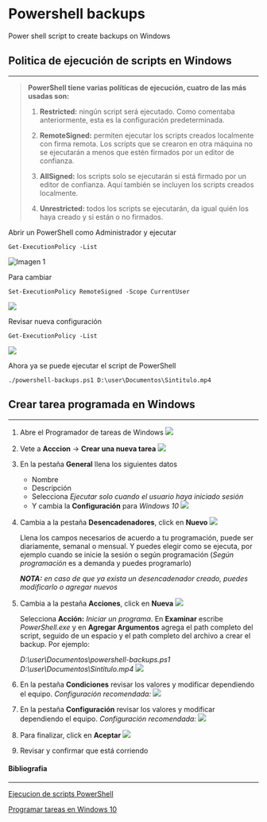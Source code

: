 # Powershell backups
 Power shell script to create backups on Windows
## Politica de ejecución de scripts en Windows
---

>**PowerShell tiene varias políticas de ejecución, cuatro de las más usadas son:** 
>
>1. **Restricted:** ningún script será ejecutado. Como comentaba anteriormente, esta es la configuración predeterminada.
>
>2. **RemoteSigned:** permiten ejecutar los scripts creados localmente con firma remota. Los scripts que se crearon en otra máquina no se ejecutarán a menos que estén firmados por un editor de confianza.
>
>3. **AllSigned:** los scripts solo se ejecutarán si está firmado por un editor de confianza. Aquí también se incluyen los scripts creados localmente.
>
>4. **Unrestricted:** todos los scripts se ejecutarán, da igual quién los haya creado y si están o no firmados. 


Abrir un PowerShell como Administrador y ejecutar
~~~
Get-ExecutionPolicy -List 
~~~
![Imagen 1](images/image1.png)

Para cambiar
~~~
Set-ExecutionPolicy RemoteSigned -Scope CurrentUser ​
~~~
![](images/image2.png)

Revisar nueva configuración
~~~
Get-ExecutionPolicy -List ​
~~~
![](images/image3.png)

Ahora ya se puede ejecutar el script de PowerShell
~~~
./powershell-backups.ps1 D:\user\Documentos\Sintitulo.mp4
~~~

## Crear tarea programada en Windows
---
1. Abre el Programador de tareas de Windows
![](images/image4.png)
2. Vete a **Acccion** -> **Crear una nueva tarea**
![](images/image5.png)
3. En la pestaña **General** llena los siguientes datos
    - Nombre
    - Descripción
    - Selecciona *Ejecutar solo cuando el usuario haya iniciado sesión*
    - Y cambia la **Configuración** para *Windows 10*
![](images/image6.png)

4. Cambia a la pestaña **Desencadenadores**, click en **Nuevo**
![](images/image7.png)

    Llena los campos necesarios de acuerdo a tu programación, puede ser diariamente, semanal o mensual. Y puedes elegir como se ejecuta, por ejemplo cuando se inicie la sesión o según programación (*Según programación* es a demanda y puedes programarlo) 

    ***NOTA:** en caso de que ya exista un desencadenador creado, puedes modificarlo o agregar nuevos*

5. Cambia a la pestaña **Acciones**, click en **Nueva**
![](images/image9.png)

    Selecciona **Acción:** *Iniciar un programa*.
En **Examinar** escribe *PowerShell.exe* y en **Agregar Argumentos** agrega el path completo del script, seguido de un espacio y el path completo del archivo a crear el backup. Por ejemplo:

    *D:\user\Documentos\powershell-backups.ps1 D:\user\Documentos\Sintitulo.mp4*
![](images/image10.png)

6. En la pestaña **Condiciones** revisar los valores y modificar dependiendo el equipo. *Configuración recomendada:*
![](images/image11.png)

7. En la pestaña **Configuración**  revisar los valores y modificar dependiendo el equipo. *Configuración recomendada:*
![](images/image12.png)

8. Para finalizar, click en **Aceptar**
![](images/image13.png)

9. Revisar y confirmar que está corriendo


#### Bibliografia
---
[Ejecucion de scripts PowerShell](https://www.cdmon.com/es/blog/la-ejecucion-de-scripts-esta-deshabilitada-en-este-sistema-te-contamos-como-actuar)

[Programar tareas en Windows 10](https://www.genbeta.com/paso-a-paso/como-programar-tareas-en-windows-10)

